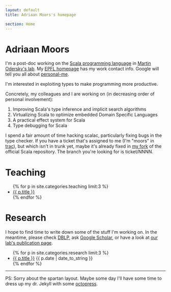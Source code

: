 ```yaml
---
layout: default
title: Adriaan Moors's homepage

section: Home
---
```


Adriaan Moors
=============
I'm a post-doc working on the [Scala programming language](http://scala-lang.org) in [Martin Odersky's lab](http://lamp.epfl.ch). My [EPFL homepage](http://people.epfl.ch/adriaan.moors) has my work contact info. Google will tell you all about [personal-me](http://www.google.com/profiles/adriaanm).

I'm interested in exploiting types to make programming more productive.

Concretely, my colleagues and I are working on (in decreasing order of personal involvement):
1. Improving Scala's type inference and implicit search algorithms
1. Virtualizing Scala to optimize embedded Domain Specific Languages
1. A practical effect system for Scala
1. Type debugging for Scala

<!-- Previously, I was responsible for the introduction of type constructor polymorphism (aka higher-kinded types) in Scala 2.6, around the same time I reworked Scala's parser combinator library, I contributed the kernel of the Builder pattern that allowed scrapping , and more recently I implemented (a limited form of) type constructor inference. -->

I spend a fair amount of time hacking scalac, particularly fixing bugs in the type checker. If you have a ticket that's assigned to me (I'm "moors" in [trac](http://lampsvn.epfl.ch/trac/scala/)), but which isn't in trunk yet, maybe it's already fixed in [my fork](http://github.com/adriaanm/scala) of the official Scala repository. The branch you're looking for is ticket/NNNN.

Teaching
========
<ul>
{% for p in site.categories.teaching limit:3 %}
<li>
	<a href="{{ p.url }}">{{ p.title }}</a>
</li>
{% endfor %}
</ul>

Research
========
I hope to find time to write down some of the stuff I'm working on. In the meantime, please check [DBLP](http://www.informatik.uni-trier.de/~ley/db/indices/a-tree/m/Moors:Adriaan.html), ask [Google Scholar](scholar.google.com/scholar?q=author:adriaan+moors), or have a look at [our lab's publication page](http://lamp.epfl.ch/publications/index.html.en).

<ul>
{% for p in site.categories.research limit:3 %}
<li>
	<a href="{{ p.url }}">{{ p.title }}</a>
	<span class="date">{{ p.date | date_to_string }}</span> 
</li>
{% endfor %}
</ul>


-------------
PS: Sorry about the spartan layout. Maybe some day I'll have some time to dress up my dr. Jekyll with some [octopress](http://github.com/imathis/octopress).
